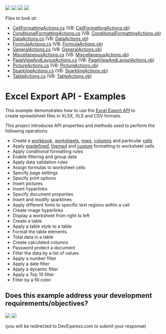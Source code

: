 <!-- default badges list -->
![](https://img.shields.io/endpoint?url=https://codecentral.devexpress.com/api/v1/VersionRange/128613309/17.1.3%2B)
[![](https://img.shields.io/badge/Open_in_DevExpress_Support_Center-FF7200?style=flat-square&logo=DevExpress&logoColor=white)](https://supportcenter.devexpress.com/ticket/details/T253492)
[![](https://img.shields.io/badge/📖_How_to_use_DevExpress_Examples-e9f6fc?style=flat-square)](https://docs.devexpress.com/GeneralInformation/403183)
[![](https://img.shields.io/badge/💬_Leave_Feedback-feecdd?style=flat-square)](#does-this-example-address-your-development-requirementsobjectives)
<!-- default badges end -->
<!-- default file list -->
*Files to look at*:

* [CellFormattingActions.cs](./CS/XLExportExamples/SpreadsheetActions/CellFormattingActions.cs) (VB: [CellFormattingActions.vb](./VB/XLExportExamples/SpreadsheetActions/CellFormattingActions.vb))
* [ConditionalFormattingActions.cs](./CS/XLExportExamples/SpreadsheetActions/ConditionalFormattingActions.cs) (VB: [ConditionalFormattingActions.vb](./VB/XLExportExamples/SpreadsheetActions/ConditionalFormattingActions.vb))
* [DataActions.cs](./CS/XLExportExamples/SpreadsheetActions/DataActions.cs) (VB: [DataActions.vb](./VB/XLExportExamples/SpreadsheetActions/DataActions.vb))
* [FormulaActions.cs](./CS/XLExportExamples/SpreadsheetActions/FormulaActions.cs) (VB: [FormulaActions.vb](./VB/XLExportExamples/SpreadsheetActions/FormulaActions.vb))
* [GeneralActions.cs](./CS/XLExportExamples/SpreadsheetActions/GeneralActions.cs) (VB: [GeneralActions.vb](./VB/XLExportExamples/SpreadsheetActions/GeneralActions.vb))
* [MiscellaneousActions.cs](./CS/XLExportExamples/SpreadsheetActions/MiscellaneousActions.cs) (VB: [MiscellaneousActions.vb](./VB/XLExportExamples/SpreadsheetActions/MiscellaneousActions.vb))
* [PageViewAndLayoutActions.cs](./CS/XLExportExamples/SpreadsheetActions/PageViewAndLayoutActions.cs) (VB: [PageViewAndLayoutActions.vb](./VB/XLExportExamples/SpreadsheetActions/PageViewAndLayoutActions.vb))
* [PictureActions.cs](./CS/XLExportExamples/SpreadsheetActions/PictureActions.cs) (VB: [PictureActions.vb](./VB/XLExportExamples/SpreadsheetActions/PictureActions.vb))
* [SparklineActions.cs](./CS/XLExportExamples/SpreadsheetActions/SparklineActions.cs) (VB: [SparklineActions.vb](./VB/XLExportExamples/SpreadsheetActions/SparklineActions.vb))
* [TableActions.cs](./CS/XLExportExamples/SpreadsheetActions/TableActions.cs) (VB: [TableActions.vb](./VB/XLExportExamples/SpreadsheetActions/TableActions.vb))
<!-- default file list end -->
# Excel Export API - Examples


<p>This example demonstrates how to use the <a href="https://documentation.devexpress.com/OfficeFileAPI/114031/Excel-Export-Library">Excel Export API</a> to create spreadsheet files in XLSX, XLS and CSV formats.</p>
<p>This project introduces API properties and methods used to perform the following operations</p>

* Create a <a href="https://documentation.devexpress.com/OfficeFileAPI/114072/Excel-Export-Library/Examples/Workbooks/How-to-Create-a-New-Document">workbook</a>, <a href="https://documentation.devexpress.com/OfficeFileAPI/114074/Excel-Export-Library/Examples/Worksheets/How-to-Create-a-New-Worksheet">worksheets</a>, <a href="https://documentation.devexpress.com/OfficeFileAPI/114079/Excel-Export-Library/Examples/Rows-and-Columns/How-to-Create-a-Row">rows</a>, <a href="https://documentation.devexpress.com/OfficeFileAPI/114078/Excel-Export-Library/Examples/Rows-and-Columns/How-to-Create-a-Column">columns</a> and particular <a href="https://documentation.devexpress.com/OfficeFileAPI/114083/Excel-Export-Library/Examples/Cells/How-to-Create-a-Worksheet-Cell-and-Set-Its-Value">cells</a>
* Apply <a href="https://documentation.devexpress.com/OfficeFileAPI/114394/Excel-Export-Library/Examples/Formatting/How-to-Apply-Predefined-Formatting-to-a-Cell">predefined</a>, <a href="https://documentation.devexpress.com/OfficeFileAPI/114418/Excel-Export-Library/Examples/Formatting/How-to-Apply-Themed-Formatting-to-a-Cell">themed</a> and <a href="https://documentation.devexpress.com/OfficeFileAPI/114414/Excel-Export-Library/Examples/Formatting/How-to-Format-a-Cell">custom</a> formatting to worksheet cells
* Apply conditional formatting rules
* Enable filtering and group data
* Apply data validation rules
* Assign formulas to worksheet cells
* Specify page settings
* Specify print options
* Insert pictures
* Insert hyperlinks
* Specify document properties
* Insert and modify sparklines
* Apply different fonts to specific text regions within a cell
* Create image hyperlinks
* Display a worksheet from right to left
* Create a table
* Apply a table style to a table
* Format the table elements
* Total data in a table
* Create calculated columns
* Password protect a document 
* Filter the data by a list of values
* Apply a number filter
* Apply a date filter
* Apply a dynamic filter
* Apply a Top 10 filter
* Filter by a fill color
<!-- feedback -->
## Does this example address your development requirements/objectives?

[<img src="https://www.devexpress.com/support/examples/i/yes-button.svg"/>](https://www.devexpress.com/support/examples/survey.xml?utm_source=github&utm_campaign=excel-export-api-examples&~~~was_helpful=yes) [<img src="https://www.devexpress.com/support/examples/i/no-button.svg"/>](https://www.devexpress.com/support/examples/survey.xml?utm_source=github&utm_campaign=excel-export-api-examples&~~~was_helpful=no)

(you will be redirected to DevExpress.com to submit your response)
<!-- feedback end -->
